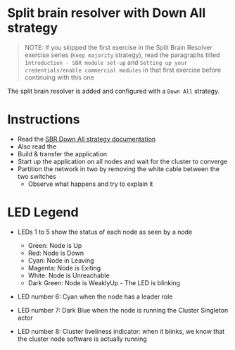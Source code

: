 # Split brain resolver with Down All strategy

> NOTE: If you skipped the first exercise in the Split Brain Resolver exercise
> series (`Keep majority` strategy), read the paragraphs titled 
> `Introduction - SBR module set-up` and
> `Setting up your credentials/enable commercial modules` in that first exercise
> before continuing with this one

The split brain resolver is added and configured with a `Down All` strategy.

# Instructions

- Read the [SBR Down All strategy documentation](https://developer.lightbend.com/docs/akka-commercial-addons/current/split-brain-resolver.html#down-all)
- Also read the 
- Build & transfer the application
- Start up the application on all nodes and wait for the cluster to converge
- Partition the network in two by removing the white cable between the two
  switches
  - Observe what happens and try to explain it

# LED Legend

- LEDs 1 to 5 show the status of each node as seen by a node
    - Green:      Node is Up
    - Red:        Node is Down
    - Cyan:       Node in Leaving
    - Magenta:    Node is Exiting
    - White:      Node is Unreachable
    - Dark Green: Node is WeaklyUp - The LED is blinking

- LED number 6: Cyan when the node has a leader role
- LED number 7: Dark Blue when the node is running the Cluster Singleton actor
- LED number 8: Cluster liveliness indicator: when it blinks, we know
                that the cluster node software is actually running